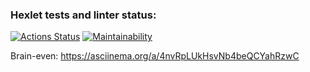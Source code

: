### Hexlet tests and linter status:
[![Actions Status](https://github.com/aiakupov/python-project-49/workflows/hexlet-check/badge.svg)](https://github.com/aiakupov/python-project-49/actions)
[![Maintainability](https://api.codeclimate.com/v1/badges/324ffcbe74630bc5e144/maintainability)](https://codeclimate.com/github/aiakupov/python-project-49/maintainability)

Brain-even: https://asciinema.org/a/4nvRpLUkHsvNb4beQCYahRzwC